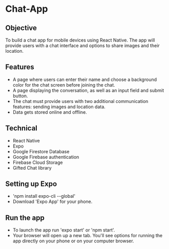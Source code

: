 # Chat-App

## Objective

To build a chat app for mobile devices using React Native. The app will
provide users with a chat interface and options to share images and their
location.

## Features

- A page where users can enter their name and choose a background color for the chat screen
  before joining the chat.
- A page displaying the conversation, as well as an input field and submit button.
- The chat must provide users with two additional communication features: sending images
  and location data.
- Data gets stored online and offline.

## Technical

- React Native
- Expo
- Google Firestore Database
- Google Firebase authentication
- Firebase Cloud Storage
- Gifted Chat library

## Setting up Expo

- 'npm install expo-cli --global'
- Download 'Expo App' for your phone.

## Run the app

- To launch the app run 'expo start' or 'npm start'.
- Your browser will open up a new tab. You'll see options for running the app directly on your phone or on your computer browser.
